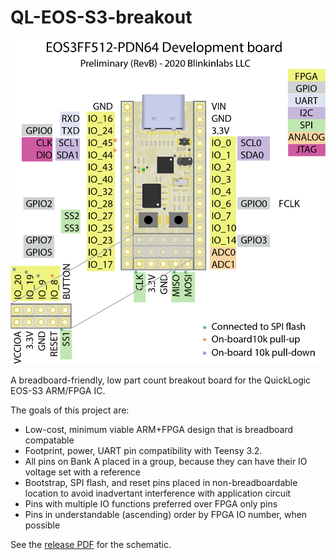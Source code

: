 # QL-EOS-S3-breakout

![Pinout guide)](https://raw.githubusercontent.com/Blinkinlabs/QL-EOS-S3-breakout/main/docs/images/pinout_revb.png)

A breadboard-friendly, low part count breakout board for the QuickLogic EOS-S3 ARM/FPGA IC.

The goals of this project are:

* Low-cost, minimum viable ARM+FPGA design that is breadboard compatable
* Footprint, power, UART pin compatibility with Teensy 3.2.
* All pins on Bank A placed in a group, because they can have their IO voltage set with a reference
* Bootstrap, SPI flash, and reset pins placed in non-breadboardable location to avoid inadvertant interference with application circuit
* Pins with multiple IO functions preferred over FPGA only pins
* Pins in understandable (ascending) order by FPGA IO number, when possible


See the [release PDF](https://raw.githubusercontent.com/Blinkinlabs/QL-EOS-S3-breakout/main/releases/2020-10-06_ql-eos-s3-breakout_RevB.pdf) for the schematic.
